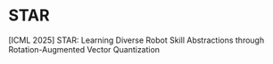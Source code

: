 # STAR
[ICML 2025] STAR: Learning Diverse Robot Skill Abstractions through Rotation-Augmented Vector Quantization
